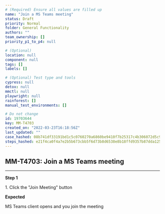 ```yaml
---
# (Required) Ensure all values are filled up
name: "Join a MS Teams meeting"
status: Draft
priority: Normal
folder: General Functionality
authors: ""
team_ownership: []
priority_p1_to_p4: null

# (Optional)
location: null
component: null
tags: []
labels: []

# (Optional) Test type and tools
cypress: null
detox: null
mmctl: null
playwright: null
rainforest: []
manual_test_environments: []

# Do not change
id: 19703644
key: MM-T4703
created_on: "2022-03-23T16:18:56Z"
last_updated: ""
case_hashed: 08b741df33191bd1c5c0760270a6860be9410f7b25317c4b306072d5c942b4bb36c155fa29480a4f83c1a03a685a9952
steps_hashed: e21f4ca0f4a7e2b5b673cbb5f6d73b8d6538e8b18ffd9357b87dda125f305a14fbb8515bc66ffb813726aafe788d9b63
---
```


<!-- (Auto-generated) Based on frontmatter's "key" and "name" -->

## MM-T4703: Join a MS Teams meeting

---

**Step 1**

1\. Click the "Join Meeting" button

**Expected**

MS Teams client opens and you join the meeting
